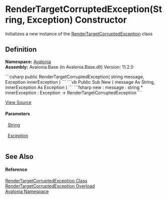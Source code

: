 # RenderTargetCorruptedException(String, Exception) Constructor


Initializes a new instance of the <a href="T_Avalonia_RenderTargetCorruptedException">RenderTargetCorruptedException</a> class



## Definition
**Namespace:** <a href="N_Avalonia">Avalonia</a>  
**Assembly:** Avalonia.Base (in Avalonia.Base.dll) Version: 11.2.0

<Tabs groupId="api-code-preview">
<TabItem value="csharp" label="C#">
```csharp
public RenderTargetCorruptedException(
	string message,
	Exception innerException
)
```
</TabItem>
<TabItem value="vb" label="VB">
```vb
Public Sub New ( 
	message As String,
	innerException As Exception
)
```
</TabItem>
<TabItem value="fsharp" label="F#">
```fsharp
new : 
        message : string * 
        innerException : Exception -> RenderTargetCorruptedException
```
</TabItem>
</Tabs>



<a href="https://github.com/AvaloniaUI/Avalonia/tree/master/src/Avalonia.Base/RenderTargetCorruptedException.cs#L22" title="View the source code">View Source</a>



#### Parameters
<dl><dt>  <a href="https://learn.microsoft.com/dotnet/api/system.string" target="_blank" rel="noopener noreferrer">String</a></dt><dd> </dd><dt>  <a href="https://learn.microsoft.com/dotnet/api/system.exception" target="_blank" rel="noopener noreferrer">Exception</a></dt><dd> </dd></dl>

## See Also


#### Reference
<a href="T_Avalonia_RenderTargetCorruptedException">RenderTargetCorruptedException Class</a>  
<a href="Overload_Avalonia_RenderTargetCorruptedException__ctor">RenderTargetCorruptedException Overload</a>  
<a href="N_Avalonia">Avalonia Namespace</a>  

